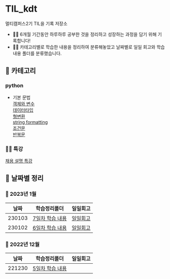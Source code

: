 # TIL_kdt
멀티캠퍼스2기 TIL을 기록 저장소

- 👩‍💻 6개월 기간동안 하루하루 공부한 것을 정리하고 성장하는 과정을 담기 위해 기록합니다!
- 👩‍💻 카테고리별로 학습한 내용을 정리하여 분류해놓았고 
날짜별로 일일 회고와 학습 내용 폴더를 분류했습니다.

## 📂 카테고리

### python

- 기본 문법 <br>
[객체와 변수](6일차(230102)/객체와변수.md) <br>
[데이터타입](6일차(230102)/데이터타입.md) <br>
[형변환](7일차(230103)/형변환.md) <br>
[string formatting](7일차(230103)/string_formatting.md) <br>
[조건문](7일차(230103)/조건문.md) <br>
[반복문](7일차(230103)/반복문.md) <br>

### 👩‍🔧 특강
[채용 설명 특강](5일차(221230))

## 📅 날짜별 정리
### 🐣 2023년 1월
|날짜|학습정리폴더|일일회고
|----|----|----|
|230103|[7일차 학습 내용](7일차(230103))|[일일회고](7일차(230103)/일일회고.md)
|230102|[6일차 학습 내용](6일차(230102))|[일일회고](/6%EC%9D%BC%EC%B0%A8(230102)/일일회고.md)
### 🎅 2022년 12월
|날짜|학습정리폴더|일일회고
|----|----|----|
|221230|[5일차 학습 내용](5일차(221230))|



